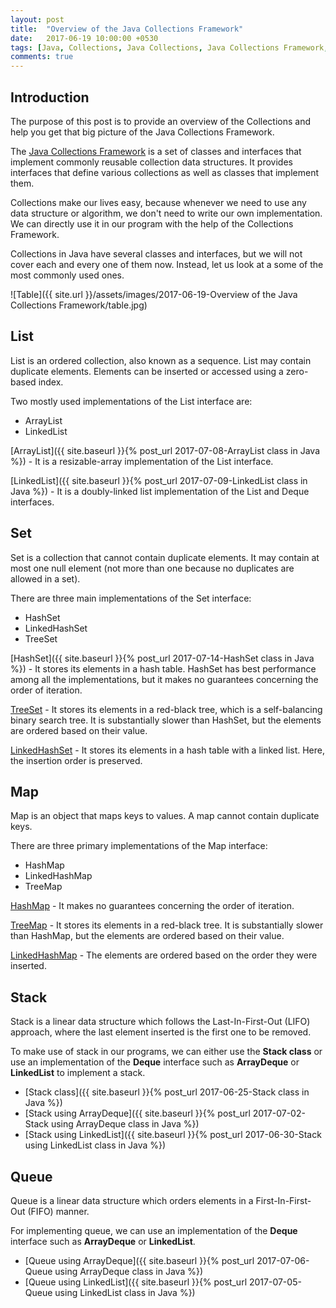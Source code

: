 ```yaml
---
layout: post
title:  "Overview of the Java Collections Framework"
date:   2017-06-19 10:00:00 +0530
tags: [Java, Collections, Java Collections, Java Collections Framework, Overview]
comments: true
---
```


## Introduction

The purpose of this post is to provide an overview of the Collections and help you get that big picture of the Java Collections Framework.

The [Java Collections Framework] is a set of classes and interfaces that implement commonly reusable collection data structures. It provides interfaces that define various collections as well as classes that implement them.

Collections make our lives easy, because whenever we need to use any data structure or algorithm, we don't need to write our own implementation. We can directly use it in our program with the help of the Collections Framework.

Collections in Java have several classes and interfaces, but we will not cover each and every one of them now. Instead, let us look at a some of the most commonly used ones.

![Table]({{ site.url }}/assets/images/2017-06-19-Overview of the Java Collections Framework/table.jpg)

## List
List is an ordered collection, also known as a sequence. List may contain duplicate elements. Elements can be inserted or accessed using a zero-based index. 

Two mostly used implementations of the List interface are:

* ArrayList
* LinkedList

[ArrayList]({{ site.baseurl }}{% post_url 2017-07-08-ArrayList class in Java %}) - It is a resizable-array implementation of the List interface. 

[LinkedList]({{ site.baseurl }}{% post_url 2017-07-09-LinkedList class in Java %}) - It is a doubly-linked list implementation of the List and Deque interfaces.

## Set
Set is a collection that cannot contain duplicate elements. It may contain at most one null element (not more than one because no duplicates are allowed in a set). 

There are three main implementations of the Set interface:

* HashSet
* LinkedHashSet
* TreeSet

[HashSet]({{ site.baseurl }}{% post_url 2017-07-14-HashSet class in Java %}) - It stores its elements in a hash table. HashSet has best performance among all the implementations, but it makes no guarantees concerning the order of iteration.

[TreeSet]() - It stores its elements in a red-black tree, which is a self-balancing binary search tree. It is substantially slower than HashSet, but the elements are ordered based on their value.

[LinkedHashSet]() - It stores its elements in a hash table with a linked list. Here, the insertion order is preserved.

## Map
Map is an object that maps keys to values. A map cannot contain duplicate keys. 

There are three primary implementations of the Map interface:

* HashMap
* LinkedHashMap
* TreeMap

[HashMap]() - It makes no guarantees concerning the order of iteration.

[TreeMap]() - It stores its elements in a red-black tree. It is substantially slower than HashMap, but the elements are ordered based on their value.

[LinkedHashMap]() - The elements are ordered based on the order they were inserted.


## Stack
Stack is a linear data structure which follows the Last-In-First-Out (LIFO) approach, where the last element inserted is the first one to be removed.

To make use of stack in our programs, we can either use the **Stack class** or use an implementation of the **Deque** interface such as **ArrayDeque** or **LinkedList** to implement a stack. 

* [Stack class]({{ site.baseurl }}{% post_url 2017-06-25-Stack class in Java %})
* [Stack using ArrayDeque]({{ site.baseurl }}{% post_url 2017-07-02-Stack using ArrayDeque class in Java %})
* [Stack using LinkedList]({{ site.baseurl }}{% post_url 2017-06-30-Stack using LinkedList class in Java %})

## Queue 
Queue is a linear data structure which orders elements in a First-In-First-Out (FIFO) manner.

For implementing queue, we can use an implementation of the **Deque** interface such as **ArrayDeque** or **LinkedList**.

* [Queue using ArrayDeque]({{ site.baseurl }}{% post_url 2017-07-06-Queue using ArrayDeque class in Java %})
* [Queue using LinkedList]({{ site.baseurl }}{% post_url 2017-07-05-Queue using LinkedList class in Java %})

[Java Collections Framework]: https://docs.oracle.com/javase/tutorial/collections/intro/index.html

